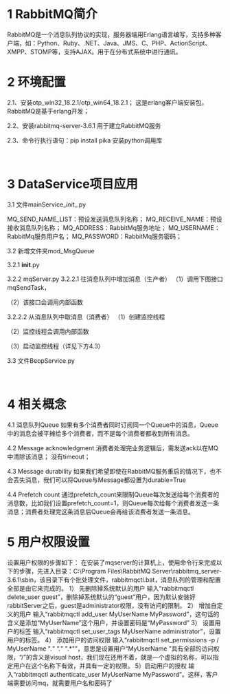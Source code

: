 # 1 RabbitMQ简介
RabbitMQ是一个消息队列协议的实现，服务器端用Erlang语言编写，支持多种客户端，如：Python、Ruby、.NET、Java、JMS、C、PHP、ActionScript、XMPP、STOMP等，支持AJAX。用于在分布式系统中进行通讯。


# 2 环境配置
2.1、安装otp_win32_18.2.1/otp_win64_18.2.1；
这是erlang客户端安装包，RabbitMQ是基于erlang开发；

2.2、安装rabbitmq-server-3.6.1
用于建立RabbitMQ服务
 
2.3、命令行执行语句：pip install pika
安装python调用库


 
# 3 DataService项目应用
3.1 文件mainService\__init__.py
 
MQ_SEND_NAME_LIST：预设发送消息队列名称；
MQ_RECEIVE_NAME：预设接收消息队列名称；
MQ_ADDRESS：RabbitMq服务地址；
MQ_USERNAME：RabbitMq服务用户名；
MQ_PASSWORD：RabbitMq服务密码；

3.2 新增文件夹mod_MsgQueue
 
3.2.1 __init__.py
 
3.2.2 mqServer.py
3.2.2.1 往消息队列中增加消息（生产者）
（1）调用下图接口mqSendTask，
 
（2）该接口会调用内部函数
 
3.2.2.2 从消息队列中取消息（消费者）
（1）创建监控线程
 
（2）监控线程会调用内部函数
 
（3）启动监控线程（详见下方4.3）


3.3 文件BeopService.py
 


 
# 4 相关概念
4.1 消息队列Queue
如果有多个消费者同时订阅同一个Queue中的消息，Queue中的消息会被平摊给多个消费者，而不是每个消费者都收到所有消息。


4.2 Message acknowledgment
消费者处理完业务逻辑后，需发送ack以在MQ中清除该消息；
没有timeout；

4.3 Message durability
如果我们希望即使在RabbitMQ服务重启的情况下，也不会丢失消息，我们可以将Queue与Message都设置为durable=True

4.4 Prefetch count
通过prefetch_count来限制Queue每次发送给每个消费者的消息数，比如我们设置prefetch_count=1，则Queue每次给每个消费者发送一条消息；消费者处理完这条消息后Queue会再给该消费者发送一条消息。


# 5 用户权限设置
设置用户权限的步骤如下：
在安装了mqserver的计算机上，使用命令行来完成以下的步骤，先进入目录：C:\Program Files\RabbitMQ Server\rabbitmq_server-3.6.1\sbin，该目录下有个批处理文件，rabbitmqctl.bat，消息队列的管理和配置全部是由它来完成的。
1）	先删除掉系统默认的用户
输入“rabbitmqctl delete_user guest”，删除掉系统默认的“guest”用户，因为默认安装好rabbitServer之后，guest是administrator权限，没有访问的限制。
2）	增加自定义的用户
输入“rabbitmqctl add_user MyUserName MyPassword”，这句话的含义是添加“MyUserName”这个用户，并设置密码是“MyPassword”
3）	设置用户的标签
输入“rabbitmqctl set_user_tags MyUserName administrator”，设置用户的标签。
4）	添加用户的访问权限
输入“rabbitmqctl set_permissions -p / MyUserName  ".*" ".*" ".*"”，意思是设置用户“MyUserName ”具有全部的访问权限，“/”的含义是visual host，我们现在还用不着，就是一个虚拟的名称，可以指定用户在这个名称下有效，并具有一定的权限。
5）启动用户的授权
输入“rabbitmqctl authenticate_user MyUserName MyPassword”。这样，客户端需要访问mq，就需要用户名和密码了
